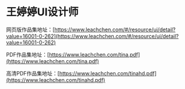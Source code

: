 # 王婷婷UI设计师

网页版作品集地址：[https://www.leachchen.com/#/resource/ui/detail?value=16001-0-262](https://www.leachchen.com/#/resource/ui/detail?value=16001-0-262)

PDF作品集地址：[https://www.leachchen.com/tina.pdf](https://www.leachchen.com/tina.pdf)

高清PDF作品集地址：[https://www.leachchen.com/tinahd.pdf](https://www.leachchen.com/tinahd.pdf)
